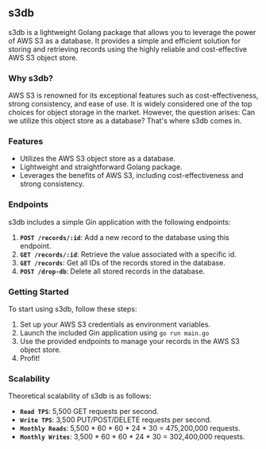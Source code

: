 
## s3db

s3db is a lightweight Golang package that allows you to leverage the power of AWS S3 as a database. It provides a simple and efficient solution for storing and retrieving records using the highly reliable and cost-effective AWS S3 object store.

### Why s3db?

AWS S3 is renowned for its exceptional features such as cost-effectiveness, strong consistency, and ease of use. It is widely considered one of the top choices for object storage in the market. However, the question arises: Can we utilize this object store as a database? That's where s3db comes in.

### Features

- Utilizes the AWS S3 object store as a database.
- Lightweight and straightforward Golang package.
- Leverages the benefits of AWS S3, including cost-effectiveness and strong consistency.

### Endpoints

s3db includes a simple Gin application with the following endpoints:
1. **`POST /records/:id`**: Add a new record to the database using this endpoint.
2. **`GET /records/:id`**: Retrieve the value associated with a specific id.
3. **`GET /records`**: Get all IDs of the records stored in the database.
4. **`POST /drop-db`**: Delete all stored records in the database.


### Getting Started

To start using s3db, follow these steps:

1. Set up your AWS S3 credentials as environment variables.
2. Launch the included Gin application using `go run main.go`
3. Use the provided endpoints to manage your records in the AWS S3 object store.
4. Profit! 


### Scalability

Theoretical scalability of s3db is as follows:
- **`Read TPS`**: 5,500 GET requests per second.
- **`Write TPS`**: 3,500 PUT/POST/DELETE requests per second.
- **`Monthly Reads`**: 5,500 * 60 * 60 * 24 * 30 = 475,200,000 requests.
- **`Monthly Writes`**: 3,500 * 60 * 60 * 24 * 30 = 302,400,000 requests.

